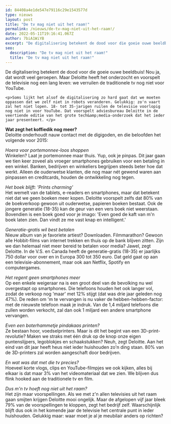```yaml
---
id: 84408a4e1de547e79116c29e1543577d
type: nieuws
layout: post
title: "De tv mag niet uit het raam!"
permalink: /nieuws/de-tv-mag-niet-uit-het-raam!/
date: 2022-05-11T19:16:41.067Z
author: 7biA1WiYB
excerpt: "De digitalisering betekent de dood voor die goeie ouwe beeldbuis! Nou ja, dat wordt veel geroepen. Maar Deloitte heeft het onderzocht en voorspelt de televisie nog een lang leven: we verruilen de traditionele tv nog niet voor YouTube.  "
seo:
  description: "De tv mag niet uit het raam!"
  title: "De tv mag niet uit het raam!"
---
```

De digitalisering betekent de dood voor die goeie ouwe beeldbuis! Nou ja, dat wordt veel geroepen. Maar Deloitte heeft het onderzocht en voorspelt de televisie nog een lang leven: we verruilen de traditionele tv nog niet voor YouTube.  

    <p>Soms lijkt het alsof de digitalisering zo hard gaat dat we moeten oppassen dat we zelf niet in robots veranderen. Gelukkig: zo'n vaart zal het niet lopen. 18- tot 35-jarigen ruilen de televisie voorlopig nog niet in voor YouTube. Dat voorspelt adviesbureau Deloitte in de veertiende editie van het grote tech&amp;media-onderzoek dat het ieder jaar presenteert. </p>
<p><strong>Wat zegt het koffiedik nog meer?</strong><br>Deloitte onderhoudt nauw contact met de digigoden, en die beloofden het volgende voor 2015:</p>
<p><em>Hoera voor portemonnee-loos shoppen</em><br>Winkelen? Laat je portemonnee maar thuis. Yup, ook je pinpas. Dit jaar gaan we tien keer zoveel als vroeger smartphones gebruiken voor een betaling in een winkel. Banken, bedrijven en winkeliers begrijpen steeds beter hoe dat werkt. Alleen de ouderwetse klanten, die nog maar nét gewend waren aan pinpassen en creditcards, houden de ontwikkeling nog tegen. </p>
<p><em>Het boek blijft: 'Prints charming'</em><br>Het wemelt van de tablets, e-readers en smartphones, maar dat betekent niet dat we geen boeken meer kopen. Deloitte voorspelt zelfs dat 80% van de boekverkoop gewoon uit ouderwetse, papieren boeken bestaat. Ook de jongere generatie (18-35) kan de geur van een vers boek niet weerstaan. Bovendien is een boek goed voor je imago: 'Even goed de kaft van m'n boek laten zien. Dan vindt ze me vast knap en intelligent.'</p>
<p><em>Generatie-gratis wil best betalen</em><br>Nieuw album van je favoriete artiest? Downloaden. Filmmarathon? Gewoon alle Hobbit-films van internet trekken en thuis op de bank blijven zitten. Zijn we dan helemaal niet meer bereid te betalen voor media? Jawel, zegt Deloitte. In de V.S. en Canada heeft de generatie-gratis (18-35) er jaarlijks 750 dollar voor over en in Europa 300 tot 350 euro. Dat geld gaat op aan een televisie-abonnement, maar ook aan Netflix, Spotify en computergames. </p>
<p><em>Het regent geen smartphones meer</em><br>Op een enkele weigeraar na is een groot deel van de bevolking nu wel overgestapt op smartphones. Die telefoons houden het ook langer vol, zodat de verkoop nog 'maar' met 12% stijgt (dat was drie jaar geleden nog 47%). De reden om 'm te vervangen is nu vaker de hebben-hebben-factor: met de nieuwste telefoon maak je indruk. Van de 1,4 miljard telefoons die zullen worden verkocht, zal dan ook 1 miljard een andere smartphone vervangen.</p>
<p><em>Even een boterhammetje pindakaas printen?</em><br>Ze bestaan hoor, voedselprinters. Maar is dit het begint van een 3D-print-revolutie? Maken we straks met één druk op de knop onze eigen puntenslijpers, legoblokjes en schaakstukken? Neuh, zegt Deloitte. Aan het eind van dit jaar heeft heus niet ieder huishouden zo'n ding staan. 80% van de 3D-printers zal worden aangeschaft door bedrijven. </p>
<p><em>En wat was dat met die tv precies?</em><br>Hoeveel korte vlogs, clips en YouTube-filmpjes we ook kijken, alles bij elkaar is dat maar 3% van het videomateriaal dat we zien. We blijven dus flink hooked aan de traditionele tv en film. </p>
<p><em>Dus m'n tv hoeft nog niet uit het raam?</em><br>Het zijn maar voorspellingen. Als we met z'n allen televisies uit het raam gaan smijten krijgen Deloitte mooi ongelijk. Maar de afgelopen vijf jaar bleek 79% van de voorspellingen te kloppen, zegt het bedrijf zelf. Waarschijnlijk blijft dus ook in het komende jaar de televisie het centrale punt in ieder huishouden. Gelukkig maar: waar moet je al je meubilair anders op richten?</p>  
